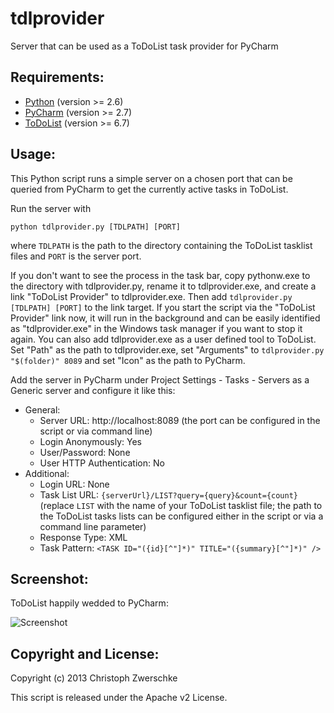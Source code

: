 tdlprovider
===========

Server that can be used as a ToDoList task provider for PyCharm


Requirements:
-------------

* [Python](http://www.python.org/) (version >= 2.6)
* [PyCharm](http://www.jetbrains.com/pycharm/) (version >= 2.7)
* [ToDoList](http://www.codeproject.com/Articles/5371/) (version >= 6.7)


Usage:
------

This Python script runs a simple server on a chosen port that can be queried from PyCharm to get the currently active tasks in ToDoList.

Run the server with

    python tdlprovider.py [TDLPATH] [PORT]

where `TDLPATH` is the path to the directory containing the ToDoList tasklist files and `PORT` is the server port.

If you don't want to see the process in the task bar, copy pythonw.exe to the directory with tdlprovider.py, rename it to tdlprovider.exe, and create a link "ToDoList Provider" to tdlprovider.exe. Then add `tdlprovider.py [TDLPATH] [PORT]` to the link target. If you start the script via the "ToDoList Provider" link now, it will run in the background and can be easily identified as "tdlprovider.exe" in the Windows task manager if you want to stop it again. You can also add tdlprovider.exe as a user defined tool to ToDoList. Set "Path" as the path to tdlprovider.exe, set "Arguments" to `tdlprovider.py "$(folder)" 8089` and set "Icon" as the path to PyCharm.

Add the server in PyCharm under Project Settings - Tasks - Servers as a Generic server and configure it like this:

* General:
  * Server URL: http://localhost:8089
    (the port can be configured in the script or via command line)
  * Login Anonymously: Yes
  * User/Password: None
  * User HTTP Authentication: No
* Additional:
  * Login URL: None
  * Task List URL: `{serverUrl}/LIST?query={query}&count={count}`
    (replace `LIST` with the name of your ToDoList tasklist file; the path to the ToDoList tasks lists can be configured either in the script or via a command line parameter)
  * Response Type: XML
  * Task Pattern: `<TASK ID="({id}[^"]*)" TITLE="({summary}[^"]*)" />`


Screenshot:
-----------

ToDoList happily wedded to PyCharm:

![Screenshot](https://raw.github.com/cito/tdlprovider/master/screenshots/tdlprovider.png "Click to enlarge")


Copyright and License:
----------------------

Copyright (c) 2013 Christoph Zwerschke

This script is released under the Apache v2 License.
